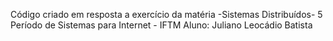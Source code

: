 Código criado em resposta a exercício da matéria -Sistemas Distribuídos-
5 Período de Sistemas para Internet - IFTM
Aluno: Juliano Leocádio Batista
